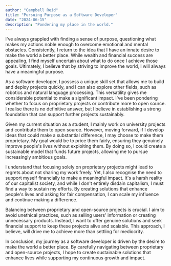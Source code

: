 ```yaml
---
author: "Campbell Reid"
title: "Pursuing Purpose as a Software Developer"
date: "2024-06-15"
description: "Pondering my place in the world."
---
```


I've always grappled with finding a sense of purpose, questioning what makes my actions noble enough to overcome emotional and mental obstacles. Consistently, I return to the idea that I have an innate desire to make the world a better place. While wealth and financial success are appealing, I find myself uncertain about what to do once I achieve those goals. Ultimately, I believe that by striving to improve the world, I will always have a meaningful purpose.

As a software developer, I possess a unique skill set that allows me to build and deploy projects quickly, and I can also explore other fields, such as robotics and natural language processing. This versatility gives me considerable potential to make a significant impact. I've been pondering whether to focus on proprietary projects or contribute more to open source. I realise there is no definitive answer, but I believe in establishing a strong foundation that can support further projects sustainably.

Given my current situation as a student, I mainly work on university projects and contribute them to open source. However, moving forward, if I develop ideas that could make a substantial difference, I may choose to make them proprietary. My goal would be to price them fairly, ensuring they genuinely improve people's lives without exploiting them. By doing so, I could create a sustainable model that funds future projects, allowing me to pursue increasingly ambitious goals.

I understand that focusing solely on proprietary projects might lead to regrets about not sharing my work freely. Yet, I also recognise the need to support myself financially to make a meaningful impact. It's a harsh reality of our capitalist society, and while I don't entirely disdain capitalism, I must find a way to sustain my efforts. By creating solutions that enhance people's lives and asking for fair compensation, I can scale my influence and continue making a difference.

Balancing between proprietary and open-source projects is crucial. I aim to avoid unethical practices, such as selling users' information or creating unnecessary products. Instead, I want to offer genuine solutions and seek financial support to keep these projects alive and scalable. This approach, I believe, will drive me to achieve more than settling for mediocrity.

In conclusion, my journey as a software developer is driven by the desire to make the world a better place. By carefully navigating between proprietary and open-source projects, I hope to create sustainable solutions that enhance lives while supporting my continuous growth and impact.
